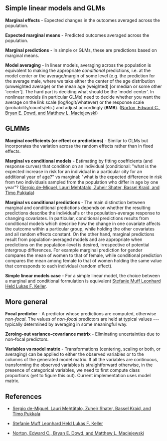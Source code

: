 
## Simple linear models and GLMs

**Marginal effects** - Expected changes in the outcomes averaged across the population.

**Expected marginal means** - Predicted outcomes averaged across the population.

**Marginal predictions** - In simple or GLMs, these are predictions based on marginal means.

**Model averaging** - In linear models, averaging across the population is equivalent to making the appropriate _conditional_ predictions, i.e. at the model center or the average/margin of some level (e.g. the prediction for the average male, where we take either the center of the age distribution (unweighted average) or the mean age (weighted) [or median or some other 'center'].  The hard part is deciding what should be the 'model center'. In nonlinear models (in particular GLMs) need to decide whether you want the average on the link scale (log/logit/whatever) or the response scale (probability/counts/etc.) and adjust accordingly (**BMB**). ([Norton, Edward C., Bryan E. Dowd, and Matthew L. Maciejewski](https://doi.org/10.1001/jama.2019.1954))

## GLMMs

**Marginal coefficients (or effect  or predictions)** - Similar to GLMs but incorporates the variation across the random effects rather than in fixed effects. 

**Marginal vs conditional models** - Estimating by fitting
coefficients (and response curves) that condition on an individual
(conditional: "what is the expected increase in risk for an individual
in a particular city for an additional year of age?" vs marginal: "what
is the expected difference in risk from two individuals sampled from the
population who differ in age by one year"? ([Sergio de-Miguel, Lauri Mehtätalo, Zuheir Shater, Bassel Kraid, and Timo Pukkala](https://doi.org/10.1139/x2012-090))

**Marginal vs conditional predictions** - The main distinction between marginal and conditional predictions depends on whether the resulting predictions describe the individual's or the population-average response to changing covariates. In particular, conditional predictions results from conditional models which describe how the change in one covariate affects the outcome within a particular group, while holding the other covariates and all random effects constant. On the other hand, marginal predictions result from population-averaged models and are appropriate when predictions on the population-level is desired, irrespective of potential intergroup differences. For example marginal prediction for gender compares the mean of women to that of female, while conditional prediction compares the mean among female to that of women holding the same value that corresponds to each individual (random effect).

**Simple linear models case** - For a simple linear model, the choice between a marginal and conditional formulation is equivalent [Stefanie Muff  Leonhard Held  Lukas F. Keller](https://doi.org/10.1111/2041-210X.12623).


## More general

**Focal predictor** - A predictor whose predictions are computed, otherwise _non-focal_. The values of _non-focal_ predictors are held at typical values --- typically determined by averaging in some meaningful way.

**Zeroing-out variance-covariance matrix** - Eliminating uncertainties due to non-focal predictors.

**Variables vs model matrix** - Transformations (centering, scaling or both, or averaging) can be applied to either the observed variables or to the columns of the generated model matrix. If all the variables are continuous, transforming the observed variables is straightforward otherwise, in the presence of categorical variables, we need to first compute class proportions (yet to figure this out). Current implementation uses model matrix.

## References 

- [Sergio de-Miguel, Lauri Mehtätalo, Zuheir Shater, Bassel Kraid, and Timo Pukkala](https://doi.org/10.1139/x2012-090)

- [Stefanie Muff  Leonhard Held  Lukas F. Keller](https://doi.org/10.1111/2041-210X.12623)

- [Norton, Edward C., Bryan E. Dowd, and Matthew L. Maciejewski](https://doi.org/10.1001/jama.2019.1954)
